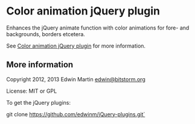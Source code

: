 # Color animation jQuery plugin

Enhances the jQuery animate function with color animations for fore- and backgrounds, borders etcetera.

See [Color animation jQuery plugin](http://www.bitstorm.org/jquery/color-animation/) for more information.

## More information

Copyright 2012, 2013 Edwin Martin <edwin@bitstorm.org>

License: MIT or GPL

To get the jQuery plugins:

git clone https://github.com/edwinm/jQuery-plugins.git`